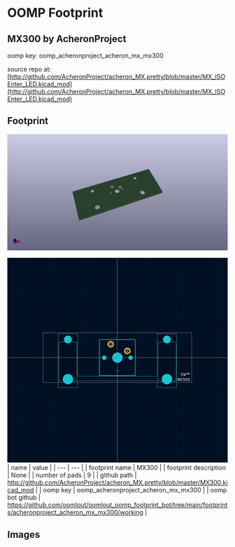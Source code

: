 # OOMP Footprint  
## MX300  by AcheronProject  
  
oomp key: oomp_acheronproject_acheron_mx_mx300  
  
source repo at: [http://github.com/AcheronProject/acheron_MX.pretty/blob/master/MX_ISOEnter_LED.kicad_mod](http://github.com/AcheronProject/acheron_MX.pretty/blob/master/MX_ISOEnter_LED.kicad_mod)  
## Footprint  
  
[![working_kicad_pcb_3d.png](working_kicad_pcb_3d_600.png)](working_kicad_pcb_3d.png)  
  
[![working.png](working_600.png)](working.png)  
| name | value | 
| --- | --- | 
| footprint name | MX300 | 
| footprint description | None | 
| number of pads | 9 | 
| github path | http://github.com/AcheronProject/acheron_MX.pretty/blob/master/MX300.kicad_mod | 
| oomp key | oomp_acheronproject_acheron_mx_mx300 | 
| oomp bot github | https://github.com/oomlout/oomlout_oomp_footprint_bot/tree/main/footprints/acheronproject_acheron_mx_mx300/working | 
## Images  
